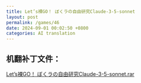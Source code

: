```yaml
---
title: Let’s裸GO！ ぼくラの自由研究Claude-3-5-sonnet
layout: post
permalink: /games/46
date: 2024-09-01 00:02:50 +0800
categories: AI translation
---
```



## 机翻补丁文件：

[Let’s裸GO！ ぼくラの自由研究Claude-3-5-sonnet.rar](../resources/Let%E2%80%99s%E8%A3%B8GO%EF%BC%81%20%E3%81%BC%E3%81%8F%E3%83%A9%E3%81%AE%E8%87%AA%E7%94%B1%E7%A0%94%E7%A9%B6Claude-3-5-sonnet.rar)

 

